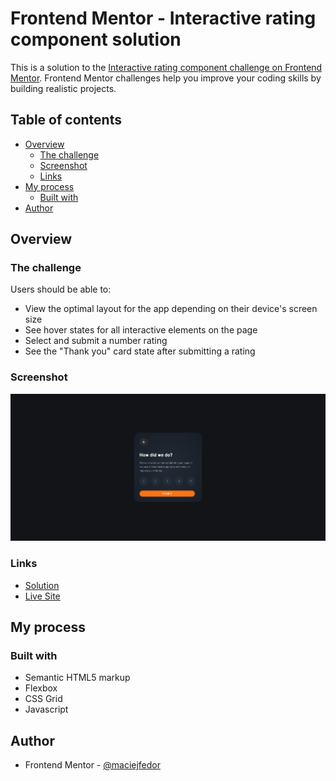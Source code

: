 # Frontend Mentor - Interactive rating component solution

This is a solution to the [Interactive rating component challenge on Frontend Mentor](https://www.frontendmentor.io/challenges/interactive-rating-component-koxpeBUmI). Frontend Mentor challenges help you improve your coding skills by building realistic projects.

## Table of contents

- [Overview](#overview)
  - [The challenge](#the-challenge)
  - [Screenshot](#screenshot)
  - [Links](#links)
- [My process](#my-process)
  - [Built with](#built-with)
- [Author](#author)

## Overview

### The challenge

Users should be able to:

- View the optimal layout for the app depending on their device's screen size
- See hover states for all interactive elements on the page
- Select and submit a number rating
- See the "Thank you" card state after submitting a rating

### Screenshot

![](design/screenshot_desktop.png)

### Links

- [Solution](https://github.com/maciejfedor/frontendmentor.io/tree/master/interactive-rating-component-main)
- [Live Site](https://interactive-rating-component-maciej.netlify.app/)

## My process

### Built with

- Semantic HTML5 markup
- Flexbox
- CSS Grid
- Javascript

## Author

- Frontend Mentor - [@maciejfedor](https://www.frontendmentor.io/profile/maciejfedor)
